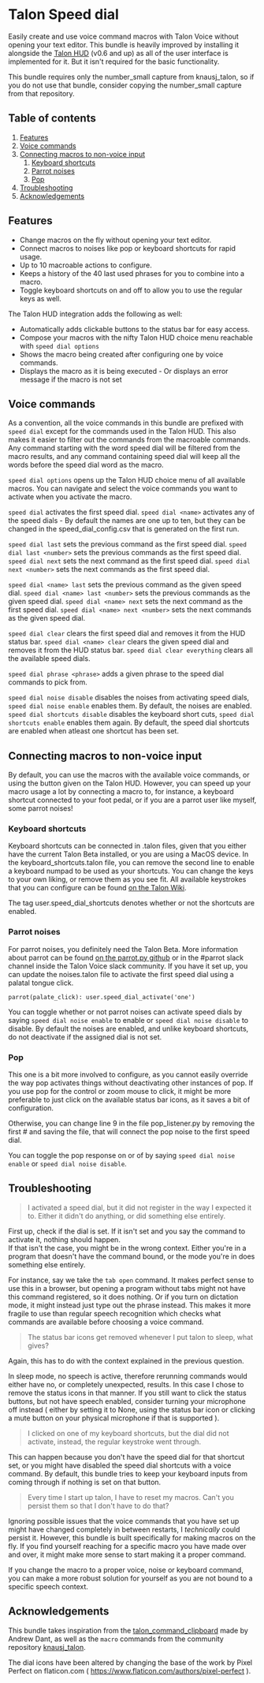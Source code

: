 Talon Speed dial
=====

Easily create and use voice command macros with Talon Voice without opening your text editor.
This bundle is heavily improved by installing it alongside the [Talon HUD](https://github.com/chaosparrot/talon_hud) (v0.6 and up) as all of the user interface is implemented for it. But it isn't required for the basic functionality.

This bundle requires only the number_small capture from knausj_talon, so if you do not use that bundle, consider copying the number_small capture from that repository.

## Table of contents
1. [Features](#features)
2. [Voice commands](#voice-commands)
3. [Connecting macros to non-voice input](#connecting-macros-to-non-voice-input)
    1. [Keyboard shortcuts](#keyboard-shortcuts)
    2. [Parrot noises](#parrot-noises)
    3. [Pop](#pop)
4. [Troubleshooting](#troubleshooting)
5. [Acknowledgements](#acknowledgements)

## Features

- Change macros on the fly without opening your text editor.
- Connect macros to noises like pop or keyboard shortcuts for rapid usage.
- Up to 10 macroable actions to configure.
- Keeps a history of the 40 last used phrases for you to combine into a macro.
- Toggle keyboard shortcuts on and off to allow you to use the regular keys as well.

The Talon HUD integration adds the following as well:

- Automatically adds clickable buttons to the status bar for easy access.
- Compose your macros with the nifty Talon HUD choice menu reachable with `speed dial options`
- Shows the macro being created after configuring one by voice commands.
- Displays the macro as it is being executed - Or displays an error message if the macro is not set

## Voice commands

As a convention, all the voice commands in this bundle are prefixed with `speed dial` except for the commands used in the Talon HUD.
This also makes it easier to filter out the commands from the macroable commands. Any command starting with the word speed dial will be filtered from the macro results, and any command containing speed dial will keep all the words before the speed dial word as the macro.

`speed dial options` opens up the Talon HUD choice menu of all available macros. You can navigate and select the voice commands you want to activate when you activate the macro.

`speed dial` activates the first speed dial.
`speed dial <name>` activates any of the speed dials - By default the names are one up to ten, but they can be changed in the speed_dial_config.csv that is generated on the first run.

`speed dial last` sets the previous command as the first speed dial.
`speed dial last <number>` sets the previous <number> commands as the first speed dial.
`speed dial next` sets the next command as the first speed dial.
`speed dial next <number>` sets the next <number> commands as the first speed dial.

`speed dial <name> last` sets the previous command as the given speed dial.
`speed dial <name> last <number>` sets the previous <number> commands as the given speed dial.
`speed dial <name> next` sets the next command as the first speed dial.
`speed dial <name> next <number>` sets the next <number> commands as the given speed dial.

`speed dial clear` clears the first speed dial and removes it from the HUD status bar.
`speed dial <name> clear` clears the given speed dial and removes it from the HUD status bar.
`speed dial clear everything` clears all the available speed dials.

`speed dial phrase <phrase>` adds a given phrase to the speed dial commands to pick from. 

`speed dial noise disable` disables the noises from activating speed dials, `speed dial noise enable` enables them. By default, the noises are enabled.  
`speed dial shortcuts disable` disables the keyboard short cuts, `speed dial shortcuts enable` enables them again. 
By default, the speed dial shortcuts are enabled when atleast one shortcut has been set.

## Connecting macros to non-voice input

By default, you can use the macros with the available voice commands, or using the button given on the Talon HUD. 
However, you can speed up your macro usage a lot by connecting a macro to, for instance, a keyboard shortcut connected to your foot pedal, or if you are a parrot user like myself, some parrot noises!

### Keyboard shortcuts

Keyboard shortcuts can be connected in .talon files, given that you either have the current Talon Beta installed, or you are using a MacOS device.
In the keyboard_shortcuts.talon file, you can remove the second line to enable a keyboard numpad to be used as your shortcuts.
You can change the keys to your own liking, or remove them as you see fit. All available keystrokes that you can configure can be found [on the Talon Wiki](https://talon.wiki/key_action/).

The tag user.speed_dial_shortcuts denotes whether or not the shortcuts are enabled.

### Parrot noises

For parrot noises, you definitely need the Talon Beta. More information about parrot can be found [on the parrot.py github]() or in the #parrot slack channel inside the Talon Voice slack community.
If you have it set up, you can update the noises.talon file to activate the first speed dial using a palatal tongue click.

```
parrot(palate_click): user.speed_dial_activate('one')
```

You can toggle whether or not parrot noises can activate speed dials by saying `speed dial noise enable` to enable or `speed dial noise disable` to disable.
By default the noises are enabled, and unlike keyboard shortcuts, do not deactivate if the assigned dial is not set.

### Pop

This one is a bit more involved to configure, as you cannot easily override the way pop activates things without deactivating other instances of pop.
If you use pop for the control or zoom mouse to click, it might be more preferable to just click on the available status bar icons, as it saves a bit of configuration.

Otherwise, you can change line 9 in the file pop_listener.py by removing the first # and saving the file, that will connect the pop noise to the first speed dial.

You can toggle the pop response on or of by saying `speed dial noise enable` or `speed dial noise disable`.

## Troubleshooting

> I activated a speed dial, but it did not register in the way I expected it to. Either it didn't do anything, or did something else entirely.

First up, check if the dial is set. If it isn't set and you say the command to activate it, nothing should happen.  
If that isn't the case, you might be in the wrong context. Either you're in a program that doesn't have the command bound, or the mode you're in does something else entirely.

For instance, say we take the `tab open` command. It makes perfect sense to use this in a browser, but opening a program without tabs might not have this command registered, so it does nothing. Or if you turn on dictation mode, it might instead just type out the phrase instead. This makes it more fragile to use than regular speech recognition which checks what commands are available before choosing a voice command.

> The status bar icons get removed whenever I put talon to sleep, what gives? 

Again, this has to do with the context explained in the previous question.  

In sleep mode, no speech is active, therefore rerunning commands would either have no, or completely unexpected, results. In this case I chose to remove the status icons in that manner. If you still want to click the status buttons, but not have speech enabled, consider turning your microphone off instead ( either by setting it to None, using the status bar icon or clicking a mute button on your physical microphone if that is supported ).

> I clicked on one of my keyboard shortcuts, but the dial did not activate, instead, the regular keystroke went through.

This can happen because you don't have the speed dial for that shortcut set, or you might have disabled the speed dial shortcuts with a voice command. By default, this bundle tries to keep your keyboard inputs from coming through if nothing is set on that button.

> Every time I start up talon, I have to reset my macros. Can't you persist them so that I don't have to do that?

Ignoring possible issues that the voice commands that you have set up might have changed completely in between restarts, I *technically* could persist it. However, this bundle is built specifically for making macros on the fly. If you find yourself reaching for a specific macro you have made over and over, it might make more sense to start making it a proper command.  

If you change the macro to a proper voice, noise or keyboard command, you can make a more robust solution for yourself as you are not bound to a specific speech context.

## Acknowledgements

This bundle takes inspiration from the [talon_command_clipboard](https://github.com/AndrewDant/talon_command_clipboard) made by Andrew Dant, as well as the `macro` commands from the community repository [knausj_talon](https://github.com/knausj85/knausj_talon).

The dial icons have been altered by changing the base of the work by Pixel Perfect on flaticon.com ( https://www.flaticon.com/authors/pixel-perfect ).